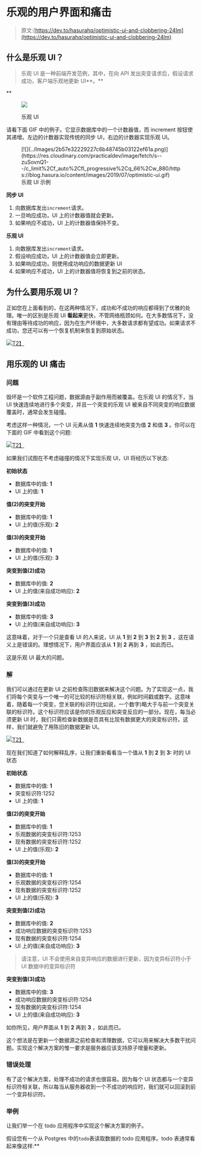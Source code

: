 # 乐观的用户界面和痛击

> 原文:[https://dev.to/hasurahq/optimistic-ui-and-clobbering-24lm](https://dev.to/hasurahq/optimistic-ui-and-clobbering-24lm)

## [](#what-is-optimistic-ui)什么是乐观 UI？

> 乐观 UI 是一种前端开发范例，其中，在向 API 发出突变请求后，假设请求成功，客户端乐观地更新 UI**。**

 **<figure>[![](../Images/b47214c99cfbe084dbb9493d317243b9.png)](https://res.cloudinary.com/practicaldev/image/fetch/s--EgA3BuTz--/c_limit%2Cf_auto%2Cfl_progressive%2Cq_auto%2Cw_880/https://blog.hasura.io/content/images/2019/08/Group-3277--1--1.png) 

<figcaption>乐观 UI</figcaption>

</figure>

请看下面 GIF 中的例子。它显示数据库中的一个计数器值，而 increment 按钮使其递增。左边的计数器实现传统的同步 UI，右边的计数器实现乐观 UI。

<figure>[![](../Images/2b57e32229227c6b48745b03122ef61a.png)](https://res.cloudinary.com/practicaldev/image/fetch/s--zuSovnQ1--/c_limit%2Cf_auto%2Cfl_progressive%2Cq_66%2Cw_880/https://blog.hasura.io/content/images/2019/07/optimistic-ui.gif) 

<figcaption>乐观 UI 示例</figcaption>

</figure>

**同步 UI**

1.  向数据库发出`increment`请求。
2.  一旦响应成功，UI 上的计数器值就会更新。
3.  如果响应不成功，UI 上的计数器值保持不变。

**乐观 UI**

1.  向数据库发出`increment`请求。
2.  假设响应成功，UI 上的计数器值会立即更新。
3.  如果响应成功，则使用成功响应的数据更新 UI
4.  如果响应不成功，UI 上的计数器值将恢复到之前的状态。

## [](#why-should-you-use-optimistic-ui)为什么要用乐观 UI？

正如您在上面看到的，在这两种情况下，成功和不成功的响应都得到了优雅的处理。唯一的区别是乐观 UI **看起来**更快，不管网络瓶颈如何。在大多数情况下，没有理由等待成功的响应，因为在生产环境中，大多数请求都有望成功。如果请求不成功，您还可以有一个恢复机制来恢复到原始状态。

[![](../Images/73139bd2e459da66293935182223a8f2.png)T2】](https://res.cloudinary.com/practicaldev/image/fetch/s--rXRji5fH--/c_limit%2Cf_auto%2Cfl_progressive%2Cq_auto%2Cw_880/https://blog.hasura.io/content/images/2019/07/image-1.png)

## [](#clobbering-with-optimistic-ui)用乐观的 UI 痛击

### [](#the-problem)问题

毁坏是一个软件工程问题，数据源由于副作用而被覆盖。在乐观 UI 的情况下，当 UI 快速连续地进行多个突变，并且一个突变的乐观 UI 被来自不同突变的响应数据覆盖时，通常会发生碰撞。

考虑这样一种情况，一个 UI 元素从值 **1** 快速连续地突变为值 **2** 和值 **3** 。你可以在下面的 GIF 中看到这个问题:

[![](../Images/9b21ef897acd11d681a22a2a20d0e29d.png)T2】](https://res.cloudinary.com/practicaldev/image/fetch/s--BVjduPux--/c_limit%2Cf_auto%2Cfl_progressive%2Cq_66%2Cw_880/https://blog.hasura.io/content/images/2019/07/optimistic-ui-clobbering.gif)

如果我们试图在不考虑碰撞的情况下实现乐观 UI，UI 将经历以下状态:

**初始状态**

*   数据库中的值: **1**
*   UI 上的值: **1**

**值(2)的突变开始**

*   数据库中的值: **1**
*   UI 上的值(乐观): **2**

**值(3)的突变开始**

*   数据库中的值: **1**
*   UI 上的值(乐观): **3**

**突变到值(2)成功**

*   数据库中的值: **2**
*   UI 上的值(来自成功响应): **2**

**突变到值(3)成功**

*   数据库中的值: **3**
*   UI 上的值(来自成功响应): **3**

这意味着，对于一个只是查看 UI 的人来说，UI 从 **1** 到 **2** 到 **3** 到 **2** 到 **3** ，这在语义上是错误的。理想情况下，用户界面应该从 **1** 到 **2** 再到 **3** ，如此而已。

这是乐观 UI 最大的问题。

### [](#the-solution)解

我们可以通过在更新 UI 之前检查陈旧数据来解决这个问题。为了实现这一点，我们将每个突变与一个唯一的可比较的标识符相关联，例如时间戳或数字。这意味着，随着每一个突变，您关联的标识符(比如说，一个数字)略大于与前一个突变关联的标识符。这个标识符应该是你的乐观反应和突变反应的一部分。现在，每当必须更新 UI 时，我们只需检查新数据是否具有比现有数据更大的突变标识符。这样，我们就避免了用陈旧的数据更新 UI。

[![](../Images/29d5e2ea3955f7cc4a7675e154e514a4.png)T2】](https://res.cloudinary.com/practicaldev/image/fetch/s--JvbynqHL--/c_limit%2Cf_auto%2Cfl_progressive%2Cq_66%2Cw_880/https://blog.hasura.io/content/images/2019/08/optimistic-ui-clobbering-solution.gif)

现在我们知道了如何解释乱序，让我们重新看看当一个值从 **1** 到 **2** 到 **3:** 时的 UI 状态

**初始状态**

*   数据库中的值: **1**
*   突变标识符:1252
*   UI 上的值: **1**

**值(2)的突变开始**

*   数据库中的值: **1**
*   乐观数据的突变标识符:1253
*   现有数据的突变标识符:1252
*   UI 上的值(乐观): **2**

**值(3)的突变开始**

*   数据库中的值: **1**
*   乐观数据的突变标识符:1254
*   现有数据的突变标识符:1252
*   UI 上的值(乐观): **3**

**突变到值(2)成功**

*   数据库中的值: **2**
*   成功响应数据的突变标识符:1253
*   现有数据的突变标识符:1254
*   UI 上的值(来自成功响应): **3**

> 请注意，UI 不会使用来自变异响应的数据进行更新，因为变异标识符小于 UI 数据中的变异标识符

**突变到值(3)成功**

*   数据库中的值: **3**
*   成功响应数据的突变标识符:1254
*   现有数据的突变标识符:1254
*   UI 上的值(来自成功响应): **3**

如你所见，用户界面从 **1** 到 **2** 再到 **3** ，如此而已。

这个想法是在更新一个数据源之前检查和清理数据，它可以用来解决大多数干扰问题。实现这个解决方案的惟一要求是服务器应该支持原子增量和更新。

### [](#error-handling)错误处理

有了这个解决方案，处理不成功的请求也很容易。因为每个 UI 状态都与一个变异标识符相关联，所以每当从服务器收到一个不成功的响应时，我们就可以回滚到前一个变异标识符。

### [](#example)举例

让我们举一个在 todo 应用程序中实现这个解决方案的例子。

假设您有一个从 Postgres 中的`todo`表读取数据的 todo 应用程序。todo 表通常看起来像这样:**